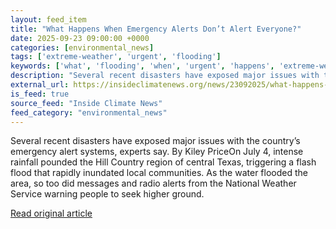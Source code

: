 ```yaml
---
layout: feed_item
title: "What Happens When Emergency Alerts Don’t Alert Everyone?"
date: 2025-09-23 09:00:00 +0000
categories: [environmental_news]
tags: ['extreme-weather', 'urgent', 'flooding']
keywords: ['what', 'flooding', 'when', 'urgent', 'happens', 'extreme-weather']
description: "Several recent disasters have exposed major issues with the country’s emergency alert systems, experts say"
external_url: https://insideclimatenews.org/news/23092025/what-happens-when-emergency-alerts-dont-alert-everyone/
is_feed: true
source_feed: "Inside Climate News"
feed_category: "environmental_news"
---
```


Several recent disasters have exposed major issues with the country’s emergency alert systems, experts say. By Kiley PriceOn July 4, intense rainfall pounded the Hill Country region of central Texas, triggering a flash flood that rapidly inundated local communities. As the water flooded the area, so too did messages and radio alerts from the National Weather Service warning people to seek higher ground.&nbsp;

[Read original article](https://insideclimatenews.org/news/23092025/what-happens-when-emergency-alerts-dont-alert-everyone/)
